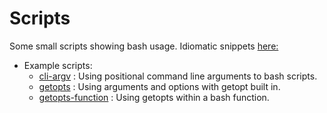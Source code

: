 # Scripts
Some small scripts showing bash usage.
Idiomatic snippets [here:](https://github.com/garyjlittle/ontheline/blob/master/docs/bash-shell-scripts.md)
- Example scripts:
  - [cli-argv](cli-argv.sh) : Using positional command line arguments to bash scripts.
  - [getopts](getopts.sh) : Using arguments and options with getopt built in.
  - [getopts-function](getopts-function.sh) : Using getopts within a bash function.
